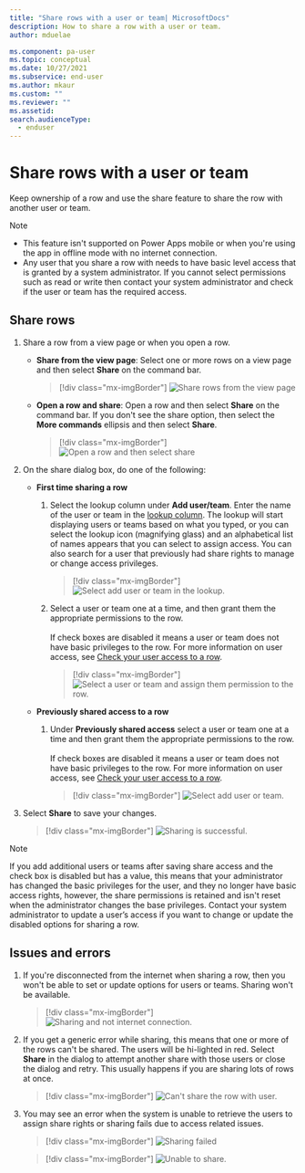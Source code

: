 ```yaml
---
title: "Share rows with a user or team| MicrosoftDocs"
description: How to share a row with a user or team.
author: mduelae

ms.component: pa-user
ms.topic: conceptual
ms.date: 10/27/2021
ms.subservice: end-user
ms.author: mkaur
ms.custom: ""
ms.reviewer: ""
ms.assetid: 
search.audienceType: 
  - enduser
---
```


 # Share rows with a user or team

 
Keep ownership of a row and use the share feature to share the row with another user or team. 
 

> [!NOTE]
> - This feature isn't supported on Power Apps mobile or when you're using the app in offline mode with no internet connection. 
> - Any user that you share a row with needs to have basic level access that is granted by a system administrator. If you cannot select permissions such as read or write then contact your system administrator and check if the user or team has the required access.


## Share rows

1. Share a row from a view page or when you open a row.

    - **Share from the view page**: Select one or more rows on a view page and then select **Share** on the command bar.

      > [!div class="mx-imgBorder"]
      > ![Share rows from the view page](media/share-row-view-page.png "Share rows from the view page")


    - **Open a row and share**: Open a row and then select **Share** on the command bar. If you don't see the share option, then select the **More commands** ellipsis and then select **Share**.

      > [!div class="mx-imgBorder"]
      > ![Open a row and then select share](media/share-row-1.png "Open a row and then select share.")

2.  On the share dialog box, do one of the following:

    - **First time sharing a row**
      1. Select the lookup column under **Add user/team**. Enter the name of the user or team in the [lookup column](lookup-field.md). The lookup will start displaying users or teams based on what you typed, or you can select the lookup icon (magnifying glass) and an alphabetical list of names appears that you can select to assign access. You can also search for a user that previously had share rights to manage or change access privileges.


          > [!div class="mx-imgBorder"]
          > ![Select add user or team in the lookup.](media/share-row-lookup-rows.png "Select add user or team in the lookup")

      2. Select a user or team one at a time, and then grant them the appropriate permissions to the row. <br> <br> If check boxes are disabled it means a user or team does not have basic privileges to the row. For more information on user access, see [Check your user access to a row](access-checker.md).

         > [!div class="mx-imgBorder"]
         > ![Select a user or team and assign them permission to the row.](media/share-row-assign-permission.png "Select a user or team and assign them permission to the row.")

    - **Previously shared access to a row**
      1. Under **Previously shared access** select a user or team one at a time and then grant them the appropriate permissions to the row. <br> <br> If check boxes are disabled it means a user or team does not have basic privileges to the row. For more information on user access, see [Check your user access to a row](access-checker.md).

          > [!div class="mx-imgBorder"]
          > ![Select add user or team.](media/share-row-share-dialog.png "Select add user or team")


3. Select **Share** to save your changes. 

    > [!div class="mx-imgBorder"]
    > ![Sharing is successful.](media/share-row-shared.png "Sharing is successful.")

> [!NOTE]
> If you add additional users or teams after saving share access and the check box is disabled but has a value, this means that your administrator has changed the basic privileges for the user, and they no longer have basic access rights, however, the share permissions is retained and isn't reset when the administrator changes the base privileges. Contact your system administrator to update a user’s access if you want to change or update the disabled options for sharing a row.
 
 ## Issues and errors
 
1. If you're disconnected from the internet when sharing a row, then you won't be able to set or update options for users or teams. Sharing won't be available.

   > [!div class="mx-imgBorder"]
   > ![Sharing and not internet connection.](media/share-ts1.png "Sharing and not internet connection.")

2. If you get a generic error while sharing, this means that one or more of the rows can't be shared. The users will be hi-lighted in red. Select **Share** in the dialog to attempt another share with those users or close the dialog and retry. This usually happens if you are sharing lots of rows at once.

   > [!div class="mx-imgBorder"]
   > ![Can't share the row with user.](media/share-ts2.png "Can't share a row with user.")

3. You may see an error when the system is unable to retrieve the users to assign share rights or sharing fails due to access related issues.

   > [!div class="mx-imgBorder"]
   > ![Sharing failed](media/share-ts3.png "Sharing failed")


   > [!div class="mx-imgBorder"]
   > ![Unable to share.](media/share-ts4.png "Unable to share.")


